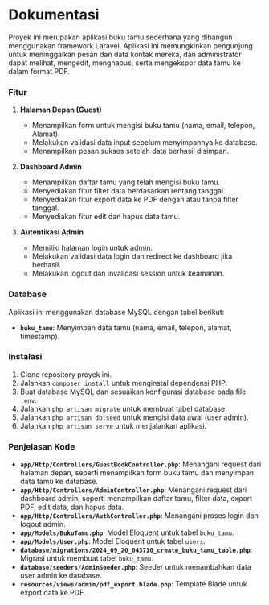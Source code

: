 # Dokumentasi

Proyek ini merupakan aplikasi buku tamu sederhana yang dibangun menggunakan framework Laravel. Aplikasi ini memungkinkan pengunjung untuk meninggalkan pesan dan data kontak mereka, dan administrator dapat melihat, mengedit, menghapus, serta mengekspor data tamu ke dalam format PDF.

### Fitur

1. **Halaman Depan (Guest)**
    - Menampilkan form untuk mengisi buku tamu (nama, email, telepon, Alamat).
    - Melakukan validasi data input sebelum menyimpannya ke database.
    - Menampilkan pesan sukses setelah data berhasil disimpan.

2. **Dashboard Admin**
    - Menampilkan daftar tamu yang telah mengisi buku tamu.
    - Menyediakan fitur filter data berdasarkan rentang tanggal.
    - Menyediakan fitur export data ke PDF dengan atau tanpa filter tanggal.
    - Menyediakan fitur edit dan hapus data tamu.

3. **Autentikasi Admin**
    - Memiliki halaman login untuk admin.
    - Melakukan validasi data login dan redirect ke dashboard jika berhasil.
    - Melakukan logout dan invalidasi session untuk keamanan.

### Database

Aplikasi ini menggunakan database MySQL dengan tabel berikut:

- **`buku_tamu`**: Menyimpan data tamu (nama, email, telepon, alamat, timestamp).

### Instalasi

1. Clone repository proyek ini.
2. Jalankan `composer install` untuk menginstal dependensi PHP.
3. Buat database MySQL dan sesuaikan konfigurasi database pada file `.env`.
4. Jalankan `php artisan migrate` untuk membuat tabel database.
5. Jalankan `php artisan db:seed` untuk mengisi data awal (user admin).
6. Jalankan `php artisan serve` untuk menjalankan aplikasi.

### Penjelasan Kode

- **`app/Http/Controllers/GuestBookController.php`**: Menangani request dari halaman depan, seperti menampilkan form buku tamu dan menyimpan data tamu ke database.
- **`app/Http/Controllers/AdminController.php`**: Menangani request dari dashboard admin, seperti menampilkan daftar tamu, filter data, export PDF, edit data, dan hapus data.
- **`app/Http/Controllers/AuthController.php`**: Menangani proses login dan logout admin.
- **`app/Models/BukuTamu.php`**: Model Eloquent untuk tabel `buku_tamu`.
- **`app/Models/User.php`**: Model Eloquent untuk tabel `users`.
- **`database/migrations/2024_09_20_043710_create_buku_tamu_table.php`**: Migrasi untuk membuat tabel `buku_tamu`.
- **`database/seeders/AdminSeeder.php`**: Seeder untuk menambahkan data user admin ke database.
- **`resources/views/admin/pdf_export.blade.php`**: Template Blade untuk export data ke PDF.